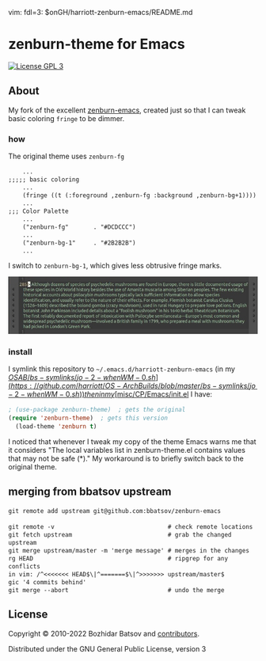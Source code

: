 vim: fdl=3:
$onGH/harriott-zenburn-emacs/README.md

# zenburn-theme for Emacs

[![License GPL 3][badge-license]](http://www.gnu.org/licenses/gpl-3.0.txt)

## About
My fork of the excellent [zenburn-emacs](https://github.com/bbatsov/zenburn-emacs), created just so that I can tweak basic coloring `fringe` to be dimmer.

### how
The original theme uses `zenburn-fg`
```
    ...
;;;;; basic coloring
    ...
    (fringe ((t (:foreground ,zenburn-fg :background ,zenburn-bg+1))))
    ...
;;; Color Palette
    ...
    ("zenburn-fg"       . "#DCDCCC")
    ...
    ("zenburn-bg-1"     . "#2B2B2B")
    ...
```
I switch to `zenburn-bg-1`, which gives less obtrusive fringe marks.

![unobtrusive screenshot](screenshots/psilocybin.jpg)

### install
I symlink this repository to `~/.emacs.d/harriott-zenburn-emacs` (in my [$OSAB/bs-symlinks/jo-2-whenWM-0.sh](https://github.com/harriott/OS-ArchBuilds/blob/master/bs-symlinks/jo-2-whenWM-0.sh)) then in my [$misc/CP/Emacs/init.el](https://github.com/harriott/misc/blob/master/Emacs/init.el) I have:
```lisp
; (use-package zenburn-theme)  ; gets the original
(require 'zenburn-theme)  ; gets this version
  (load-theme 'zenburn t)
```
I noticed that whenever I tweak my copy of the theme Emacs warns me that it considers "The local variables list in zenburn-theme.el contains values that may not be safe (*)." My workaround is to briefly switch back to the original theme.

## merging from bbatsov upstream

    git remote add upstream git@github.com:bbatsov/zenburn-emacs

    git remote -v                                # check remote locations
    git fetch upstream                           # grab the changed upstream
    git merge upstream/master -m 'merge message' # merges in the changes
    rg HEAD                                      # ripgrep for any conflicts
    in vim: /^<<<<<<< HEAD$\|^=======$\|^>>>>>>> upstream/master$
    gic '4 commits behind'
    git merge --abort                            # undo the merge

## License
Copyright © 2010-2022 Bozhidar Batsov and
[contributors](https://github.com/bbatsov/zenburn-emacs/contributors).

Distributed under the GNU General Public License, version 3

[badge-license]: https://img.shields.io/badge/license-GPL_3-green.svg
